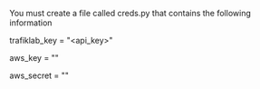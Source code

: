 You must create a file called creds.py that contains the following information

trafiklab_key = "<api_key>"

aws_key = "<key>"

aws_secret = "<secret>"

